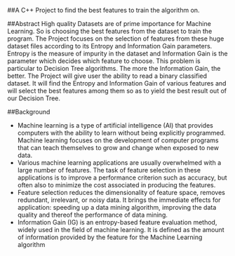 ##A C++ Project to find the best features to train the algorithm on.

##Abstract
High quality Datasets are of prime importance for Machine Learning. So is choosing the best features from the dataset to train the program. The Project focuses on the selection of features from these huge dataset files according to its Entropy and Information Gain parameters. Entropy is the measure of impurity in the dataset and Information Gain is the parameter which decides which feature to choose. This problem is particular to Decision Tree algorithms. The more the Information Gain, the better. The Project will give user the ability to read a binary classified dataset. It will find the Entropy and Information Gain of various features and will select the best features among them so as to yield the best result out of our Decision Tree.

##Background
-	Machine learning is a type of artificial intelligence (AI) that provides computers with the ability to learn without being explicitly programmed. Machine learning focuses on the development of computer programs that can teach themselves to grow and change when exposed to new data.
-	Various machine learning applications are usually overwhelmed with a large number of features. The task of feature selection in these applications is to improve a performance criterion such as accuracy, but often also to minimize the cost associated in producing the features.
-	Feature selection reduces the dimensionality of feature space, removes redundant, irrelevant, or noisy data. It brings the immediate effects for application: speeding up a data mining algorithm, improving the data quality and thereof the performance of data mining.
-	Information Gain (IG) is an entropy-based feature evaluation method, widely used in the field of machine learning. It is defined as the amount of information provided by the feature for the Machine Learning algorithm
